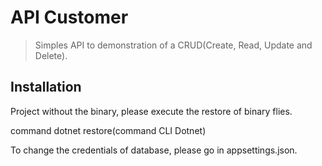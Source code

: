 # API Customer
> Simples API to demonstration of a CRUD(Create, Read, Update and Delete).

## Installation

Project without the binary, please execute the restore of binary flies.

command dotnet restore(command CLI Dotnet)

To change the credentials of database, please go in appsettings.json.